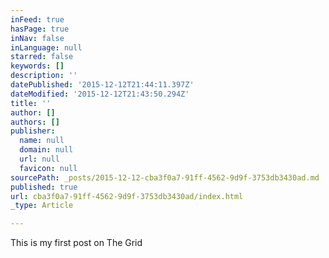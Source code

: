 ```yaml
---
inFeed: true
hasPage: true
inNav: false
inLanguage: null
starred: false
keywords: []
description: ''
datePublished: '2015-12-12T21:44:11.397Z'
dateModified: '2015-12-12T21:43:50.294Z'
title: ''
author: []
authors: []
publisher:
  name: null
  domain: null
  url: null
  favicon: null
sourcePath: _posts/2015-12-12-cba3f0a7-91ff-4562-9d9f-3753db3430ad.md
published: true
url: cba3f0a7-91ff-4562-9d9f-3753db3430ad/index.html
_type: Article

---
```

This is my first post on The Grid